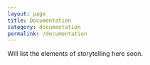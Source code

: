 ```yaml
---
layout: page
title: Documentation
category: documentation
permalink: /documentation
---
```


<!-- # Heading -->

Will list the elements of storytelling here soon.
